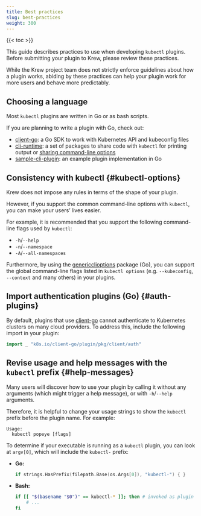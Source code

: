 ```yaml
---
title: Best practices
slug: best-practices
weight: 300
---
```


{{< toc >}}

This guide describes practices to use when developing `kubectl` plugins. Before
submitting your plugin to Krew, please review these practices.

While the Krew project team does not strictly enforce guidelines about how a plugin
works, abiding by these practices can help your plugin work for more users
and behave more predictably.

## Choosing a language

Most `kubectl` plugins are written in Go or as bash scripts.

If you are planning to write a plugin with Go, check out:

- [client-go]: a Go SDK to work with Kubernetes API and kubeconfig files
- [cli-runtime]: a set of packages to share code with `kubectl` for printing output or [sharing command-line options][cli-opts]
- [sample-cli-plugin]: an example plugin implementation in Go

## Consistency with kubectl {#kubectl-options}

Krew does not impose any rules in terms of the shape of your plugin.

However, if you support the common command-line options with `kubectl`, you can make your
users’ lives easier.

For example, it is recommended that you support the following command-line flags used by
`kubectl`:

- `-h`/`--help`
- `-n`/`--namespace`
- `-A`/`--all-namespaces`

Furthermore, by using the [genericclioptions][cli-opts] package (Go), you can
support the global command-line flags listed in `kubectl options` (e.g.
`--kubeconfig`, `--context` and many others) in your plugins.

## Import authentication plugins (Go) {#auth-plugins}

By default, plugins that use [client-go]
cannot authenticate to Kubernetes clusters on many cloud providers. To address
this, include the following import in your plugin:

```go
import _ "k8s.io/client-go/plugin/pkg/client/auth"
```

[cli-runtime]: https://github.com/kubernetes/cli-runtime/
[client-go]: https://godoc.org/k8s.io/client-go
[cli-opts]: https://godoc.org/k8s.io/cli-runtime/pkg/genericclioptions
[sample-cli-plugin]: https://github.com/kubernetes/sample-cli-plugin

## Revise usage and help messages with the `kubectl` prefix {#help-messages}

Many users will discover how to use your plugin by calling it without any arguments (which
might trigger a help message), or with `-h`/`--help` arguments.

Therefore, it is helpful to change your usage strings to show the `kubectl ` prefix before the plugin
name. For example:

```text
Usage:
  kubectl popeye [flags]
```

To determine if your executable is running as a `kubectl` plugin, you can look
at `argv[0]`, which will include the `kubectl-` prefix:

- **Go:**

    ```go
    if strings.HasPrefix(filepath.Base(os.Args[0]), "kubectl-") { }
    ```

- **Bash:**

    ```bash
    if [[ "$(basename "$0")" == kubectl-* ]]; then # invoked as plugin
        # ...
    fi
    ```
